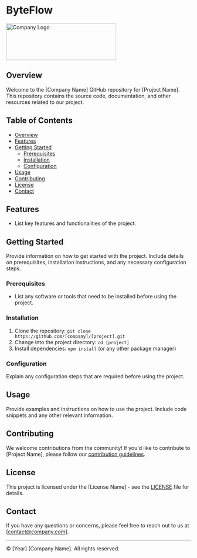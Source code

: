 # ByteFlow 
<img src="[link/to/logo.png](https://i.ibb.co/DtCjJmN/b.png)" alt="Company Logo" width="300" height="100" />


## Overview

Welcome to the [Company Name] GitHub repository for [Project Name]. This repository contains the source code, documentation, and other resources related to our project.

## Table of Contents

- [Overview](#overview)
- [Features](#features)
- [Getting Started](#getting-started)
  - [Prerequisites](#prerequisites)
  - [Installation](#installation)
  - [Configuration](#configuration)
- [Usage](#usage)
- [Contributing](#contributing)
- [License](#license)
- [Contact](#contact)

## Features

- List key features and functionalities of the project.

## Getting Started

Provide information on how to get started with the project. Include details on prerequisites, installation instructions, and any necessary configuration steps.

### Prerequisites

- List any software or tools that need to be installed before using the project.

### Installation

1. Clone the repository: `git clone https://github.com/[company]/[project].git`
2. Change into the project directory: `cd [project]`
3. Install dependencies: `npm install` (or any other package manager)

### Configuration

Explain any configuration steps that are required before using the project.

## Usage

Provide examples and instructions on how to use the project. Include code snippets and any other relevant information.

## Contributing

We welcome contributions from the community! If you'd like to contribute to [Project Name], please follow our [contribution guidelines](CONTRIBUTING.md).

## License

This project is licensed under the [License Name] - see the [LICENSE](LICENSE) file for details.

## Contact

If you have any questions or concerns, please feel free to reach out to us at [contact@company.com].

---

© [Year] [Company Name]. All rights reserved.
